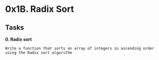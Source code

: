 # 0x1B. Radix Sort


## Tasks

**0. Radix sort**

```
Write a function that sorts an array of integers in ascending order using the Radix sort algorithm
```
